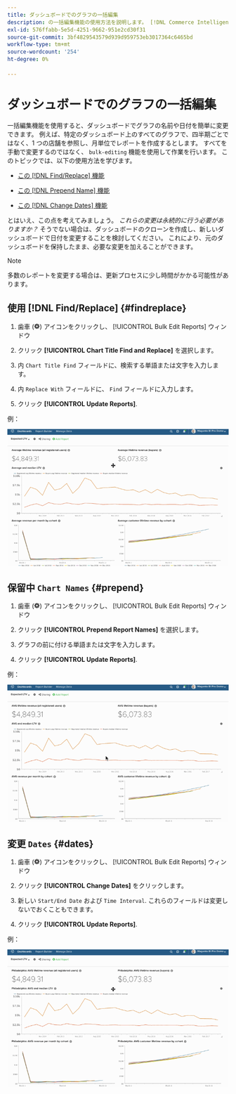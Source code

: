 ```yaml
---
title: ダッシュボードでのグラフの一括編集
description: の一括編集機能の使用方法を説明します。 [!DNL Commerce Intelligence].
exl-id: 576ffabb-5e5d-4251-9662-951e2cd30f31
source-git-commit: 3bf4829543579d939d959753eb3017364c6465bd
workflow-type: tm+mt
source-wordcount: '254'
ht-degree: 0%

---
```


# ダッシュボードでのグラフの一括編集

一括編集機能を使用すると、ダッシュボードでグラフの名前や日付を簡単に変更できます。 例えば、特定のダッシュボード上のすべてのグラフで、四半期ごとではなく、1 つの店舗を参照し、月単位でレポートを作成するとします。 すべてを手動で変更するのではなく、 `bulk-editing` 機能を使用して作業を行います。 このトピックでは、以下の使用方法を学びます。

* [この [!DNL Find/Replace] 機能](#findreplace)

* [この [!DNL Prepend Name] 機能](#prepend)

* [この [!DNL Change Dates] 機能](#dates)

とはいえ、この点を考えてみましょう。 *これらの変更は永続的に行う必要がありますか？* そうでない場合は、ダッシュボードのクローンを作成し、新しいダッシュボードで日付を変更することを検討してください。 これにより、元のダッシュボードを保持したまま、必要な変更を加えることができます。

>[!NOTE]
>
>多数のレポートを変更する場合は、更新プロセスに少し時間がかかる可能性があります。

## 使用 [!DNL Find/Replace] {#findreplace}

1. 歯車 (![](../../assets/gear-icon.png)) アイコンをクリックし、 [!UICONTROL Bulk Edit Reports] ウィンドウ

1. クリック **[!UICONTROL Chart Title Find and Replace]** を選択します。

1. 内 `Chart Title Find` フィールドに、検索する単語または文字を入力します。

1. 内 `Replace With` フィールドに、 `Find` フィールドに入力します。

1. クリック **[!UICONTROL Update Reports]**.

例：

![一括編集](../../assets/bulk_edit.gif)

## 保留中 `Chart Names` {#prepend}

1. 歯車 (![](../../assets/gear-icon.png)) アイコンをクリックし、 [!UICONTROL Bulk Edit Reports] ウィンドウ

1. クリック **[!UICONTROL Prepend Report Names]** を選択します。

1. グラフの前に付ける単語または文字を入力します。

1. クリック **[!UICONTROL Update Reports]**.

例：

![前付け](../../assets/prepend.gif)

## 変更 `Dates` {#dates}

1. 歯車 (![](../../assets/gear-icon.png)) アイコンをクリックし、 [!UICONTROL Bulk Edit Reports] ウィンドウ

1. クリック **[!UICONTROL Change Dates]** をクリックします。

1. 新しい `Start/End Date` および `Time Interval`. これらのフィールドは変更しないでおくこともできます。

1. クリック **[!UICONTROL Update Reports]**.

例：

![変更日](../../assets/dates.gif)
